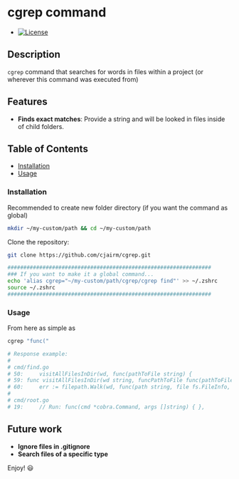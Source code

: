 cgrep command
=============

* [![License](https://img.shields.io/badge/License-MIT-blue.svg)](https://opensource.org/licenses/MIT)

Description
-----------

`cgrep` command that searches for words in files within a project (or wherever this command was executed from)

Features
--------

* **Finds exact matches**: Provide a string and will be looked in files inside of child folders.

Table of Contents
-----------------

* [Installation](#installation)
* [Usage](#usage)

### Installation

Recommended to create new folder directory (if you want the command as global)

```bash
mkdir ~/my-custom/path && cd ~/my-custom/path
```

Clone the repository:

```bash
git clone https://github.com/cjairm/cgrep.git

################################################################
### If you want to make it a global command...
echo 'alias cgrep="~/my-custom/path/cgrep/cgrep find"' >> ~/.zshrc
source ~/.zshrc
################################################################
```

### Usage
From here as simple as

```bash
cgrep "func("

# Response example:
#
# cmd/find.go
# 50:     visitAllFilesInDir(wd, func(pathToFile string) {
# 59: func visitAllFilesInDir(wd string, funcPathToFile func(pathToFile string)) {
# 60:     err := filepath.Walk(wd, func(path string, file fs.FileInfo, err error) error {
#
# cmd/root.go
# 19:     // Run: func(cmd *cobra.Command, args []string) { },
```

Future work
--------

* **Ignore files in .gitignore**
* **Search files of a specific type**

Enjoy! :smiley:
